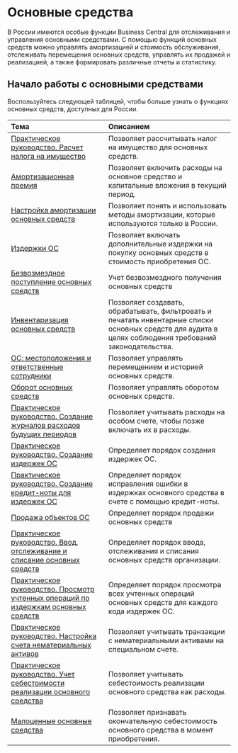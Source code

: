 # Основные средства					 

В России имеются особые функции Business Central для отслеживания и управления основными средствами. С помощью функций основных средств можно управлять амортизацией и стоимость обслуживания, отслеживать перемещения основных средств, управлять их продажей и реализацией, а также формировать различные отчеты и статистику.

 

## Начало работы с основными средствами

Воспользуйтесь следующей таблицей, чтобы больше узнать о функциях основных средств, доступных для России. 

| Тема                                                         | Описанием                                                    |
| :----------------------------------------------------------- | :----------------------------------------------------------- |
| [Практическое руководство. Расчет налога на имущество](https://github.com/DianaMalina/dynamics365smb-docs/blob/live/business-central/LocalFunctionality/Russia/how-to-calculate-assessed-tax.md)     | Позволяет рассчитывать налог на имущество для основных средств. |
| [Амортизационная премия](https://github.com/DianaMalina/dynamics365smb-docs/blob/live/business-central/LocalFunctionality/Russia/depreciation-bonus.md)                                   | Позволяет включить расходы на основное средство и капитальные вложения в текущий период. |
| [Настройка амортизации основных средств](https://docs.microsoft.com/ru-ru/dynamics365/business-central/fa-how-setup-depreciation) | Позволяет понять и использовать методы амортизации, которые используются только в России. |
| [Издержки ОС](https://github.com/DianaMalina/dynamics365smb-docs/blob/live/business-central/LocalFunctionality/Russia/fixed-asset-charges.md)                                              | Позволяет включать дополнительные издержки на покупку основных средств в стоимость приобретения ОС. |
|[Безвозмездное поступление основных средств](Gratuitous-receipt-of-fixed-assets.md)|Учет безвозмездного получения основных средств|
| [Инвентаризация основных средств](https://github.com/DianaMalina/dynamics365smb-docs/blob/live/business-central/LocalFunctionality/Russia/fixed-asset-inventory.md)                          | Позволяет создавать, обрабатывать, фильтровать и печатать инвентарные списки основных средств для аудита в целях соблюдения требований законодательства. |
| [ОС: местоположения и ответственные сотрудники](https://github.com/DianaMalina/dynamics365smb-docs/blob/live/business-central/LocalFunctionality/Russia/fixed-asset-locations-and-employees.md)            | Позволяет управлять перемещением и историей основных средств. |
| [Оборот основных средств](https://github.com/DianaMalina/dynamics365smb-docs/blob/live/business-central/LocalFunctionality/Russia/fixed-asset-turnover.md)                                  | Позволяет управлять оборотом основных средств.               |
| [Практическое руководство. Создание журналов расходов будущих периодов](https://github.com/DianaMalina/dynamics365smb-docs/blob/live/business-central/LocalFunctionality/Russia/how-to-create-future-expense-journals.md) | Позволяет учитывать расходы на особом счете, чтобы позже включать их в расходы. |
| [Практическое руководство. Создание издержек ОС](https://github.com/DianaMalina/dynamics365smb-docs/blob/live/business-central/LocalFunctionality/Russia/how-to-create-a-fixed-asset-charge.md)           | Определяет порядок создания издержек ОС.                     |
| [Практическое руководство. Создание кредит-ноты для издержек ОС](https://github.com/DianaMalina/dynamics365smb-docs/blob/live/business-central/LocalFunctionality/Russia/how-to-create-a-credit-memo-for-a-fixed-asset-charge.md) | Определяет порядок исправления ошибки в издержках основного средства в счете с помощью кредит-ноты. |
|[Продажа объектов ОС](Sale-of-fixed-assets.md)| Определяет порядок продажи основных средств|
| [Практическое руководство. Ввод, отслеживание и списание основных средств](https://github.com/DianaMalina/dynamics365smb-docs/blob/live/business-central/LocalFunctionality/Russia/how-to-release-track-and-write-off-fixed-assets.md) | Определяет порядок ввода, отслеживания и списания основных средств организации. |
| [Практическое руководство. Просмотр учтенных операций по издержкам основных средств](https://github.com/DianaMalina/dynamics365smb-docs/blob/live/business-central/LocalFunctionality/Russia/how-to-view-posted-entries-on-a-fixed-asset-charge%23to-view-a-posted-entry-on-a-fixed-asset-charge.md) | Определяет порядок просмотра всех учтенных операций основных средств для каждого кода издержек ОС. |
| [Практическое руководство. Настройка счета нематериальных активов](https://github.com/DianaMalina/dynamics365smb-docs/blob/live/business-central/LocalFunctionality/Russia/how-to-set-up-an-intangible-assets-account.md) | Позволяет учитывать транзакции с нематериальными активами на специальном счете. |
| [Практическое руководство. Учет себестоимости реализации основного средства](https://github.com/DianaMalina/dynamics365smb-docs/blob/live/business-central/LocalFunctionality/Russia/how-to-account-for-the-cost-to-dispose-a-fixed-asset.md) | Позволяет учитывать себестоимость реализации основного средства как расходы. |
| [Малоценные основные средства](https://github.com/DianaMalina/dynamics365smb-docs/blob/live/business-central/LocalFunctionality/Russia/undepreciable-fixed-assets.md)                             | Позволяет признавать окончательную себестоимость основного средства в момент приобретения. |

